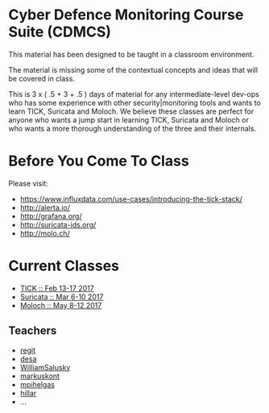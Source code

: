 # Cyber Defence Monitoring Course Suite (CDMCS)

This material has been designed to be taught in a classroom environment.

The material is missing some of the contextual concepts and ideas that will be covered in class.

This is 3 x ( .5 + 3 + .5 ) days of material for any intermediate-level dev-ops who has some experience with other security|monitoring tools and wants to learn TICK, Suricata and Moloch. We believe these classes are perfect for anyone who wants a jump start in learning TICK, Suricata and Moloch or who wants a more thorough understanding of the three and their internals.

# Before You Come To Class

Please visit:

* https://www.influxdata.com/use-cases/introducing-the-tick-stack/
 * http://alerta.io/
 * http://grafana.org/
* http://suricata-ids.org/
* http://molo.ch/


# Current Classes

 * [TICK :: Feb 13-17 2017](TICK/README.md)
 * [Suricata :: Mar 6-10 2017](Suricata/README.md)
 * [Moloch :: May 8-12 2017](Moloch/README.md)

## Teachers


 * [regit](https://github.com/regit)
 * [desa](https://github.com/desa)
 * [WilliamSalusky](https://github.com/williamsalusky)
 * [markuskont](https://github.com/markuskont)
 * [mpihelgas](https://github.com/mpihelgas)
 * [hillar](https://github.com/hillar)
 * ...

